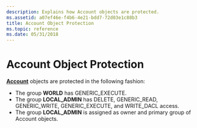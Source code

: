 ```yaml
---
description: Explains how Account objects are protected.
ms.assetid: a07ef46e-f4b6-4e21-bdd7-72d03e1c88b3
title: Account Object Protection
ms.topic: reference
ms.date: 05/31/2018
---
```


# Account Object Protection

[**Account**](account-object.md) objects are protected in the following fashion:

-   The group **WORLD** has GENERIC\_EXECUTE.
-   The group **LOCAL\_ADMIN** has DELETE, GENERIC\_READ, GENERIC\_WRITE, GENERIC\_EXECUTE, and WRITE\_DACL access.
-   The group **LOCAL\_ADMIN** is assigned as owner and primary group of Account objects.

 

 



